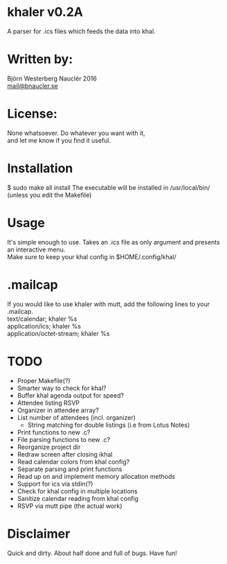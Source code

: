 # khaler v0.2A 
A parser for .ics files which feeds the data into khal.  

# Written by:  
Björn Westerberg Nauclér 2016  
mail@bnaucler.se

# License: 
None whatsoever. Do whatever you want with it,  
and let me know if you find it useful.

# Installation
$ sudo make all install
The executable will be installed in /usr/local/bin/ (unless you edit the Makefile)

# Usage
It's simple enough to use. Takes an .ics file as only argument and presents an interactive menu.  
Make sure to keep your khal config in $HOME/.config/khal/

# .mailcap
If you would like to use khaler with mutt, add the following lines to your .mailcap.  
text/calendar; khaler %s  
application/ics; khaler %s  
application/octet-stream; khaler %s

# TODO
* Proper Makefile(?)
* Smarter way to check for khal?
* Buffer khal agenda output for speed?
* Attendee listing RSVP
* Organizer in attendee array?
* List number of attendees (incl. organizer) 
	- String matching for double listings (i.e from Lotus Notes)
* Print functions to new .c?
* File parsing functions to new .c?
* Reorganize project dir
* Redraw screen after closing ikhal
* Read calendar colors from khal config?
* Separate parsing and print functions
* Read up on and implement memory allocation methods
* Support for ics via stdin(?)
* Check for khal config in multiple locations
* Sanitize calendar reading from khal config
* RSVP via mutt pipe (the actual work)

# Disclaimer
Quick and dirty. About half done and full of bugs. Have fun!
